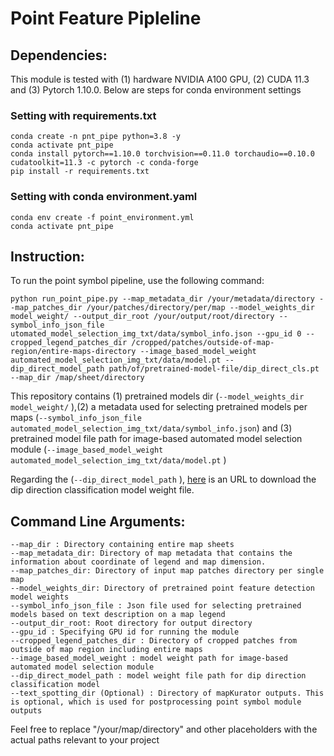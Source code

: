 # Point Feature Pipleline

## Dependencies:

This module is tested with (1) hardware NVIDIA A100 GPU, (2) CUDA 11.3 and (3) Pytorch 1.10.0.
Below are steps for conda environment settings 

### Setting with requirements.txt
```
conda create -n pnt_pipe python=3.8 -y
conda activate pnt_pipe
conda install pytorch==1.10.0 torchvision==0.11.0 torchaudio==0.10.0 cudatoolkit=11.3 -c pytorch -c conda-forge
pip install -r requirements.txt

```

### Setting with conda environment.yaml
```
conda env create -f point_environment.yml
conda activate pnt_pipe
```

## Instruction:

To run the point symbol pipeline, use the following command:

``` 
python run_point_pipe.py --map_metadata_dir /your/metadata/directory --map_patches_dir /your/patches/directory/per/map --model_weights_dir model_weight/ --output_dir_root /your/output/root/directory --symbol_info_json_file utomated_model_selection_img_txt/data/symbol_info.json --gpu_id 0 --cropped_legend_patches_dir /cropped/patches/outside-of-map-region/entire-maps-directory --image_based_model_weight automated_model_selection_img_txt/data/model.pt --dip_direct_model_path path/of/pretrained-model-file/dip_direct_cls.pt --map_dir /map/sheet/directory 
```


This repository contains (1) pretrained models dir  (```--model_weights_dir model_weight/``` ),(2) a metadata used for selecting pretrained models per maps (```--symbol_info_json_file automated_model_selection_img_txt/data/symbol_info.json```) and (3) pretrained model file path for image-based automated model selection module (```--image_based_model_weight automated_model_selection_img_txt/data/model.pt``` ) 

Regarding the (```--dip_direct_model_path``` ), [here](https://drive.google.com/file/d/1C6TS_bb8KsxPtwA6KiXrtqFHigh7BFsq/view?usp=drive_link) is an URL to download the dip direction classification model weight file. 

## Command Line Arguments:

```
--map_dir : Directory containing entire map sheets
--map_metadata_dir: Directory of map metadata that contains the information about coordinate of legend and map dimension. 
--map_patches_dir: Directory of input map patches directory per single map 
--model_weights_dir: Directory of pretrained point feature detection model weights  
--symbol_info_json_file : Json file used for selecting pretrained models based on text description on a map legend 
--output_dir_root: Root directory for output directory
--gpu_id : Specifying GPU id for running the module
--cropped_legend_patches_dir : Directory of cropped patches from outside of map region including entire maps
--image_based_model_weight : model weight path for image-based automated model selection module
--dip_direct_model_path : model weight file path for dip direction classification model 
--text_spotting_dir (Optional) : Directory of mapKurator outputs. This is optional, which is used for postprocessing point symbol module outputs

```

<!-- --cropped_legend_dir: Directory to save the cropped legend <br>
--template_dir: Directory to the legend template  <br>
--processed_legend_dir: Directory to save the processed cropped legend  <br> -->

Feel free to replace "/your/map/directory" and other placeholders with the 
actual paths relevant to your project
 
